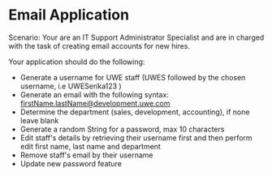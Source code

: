 # Email Application

Scenario: Your are an IT Support Administrator Specialist and are in charged with the task of creating email accounts
for new hires.

Your application should do the following:

- Generate a username for UWE staff (UWES followed by the chosen username, i.e UWESerika123 )
- Generate an email with the following syntax: firstName.lastName@development.uwe.com 
- Determine the department (sales, development, accounting), if none leave blank
- Generate a random String for a password, max 10 characters
- Edit staff's details by retrieving their username first and then perform edit first name, last name and department
- Remove staff's email by their username
- Update new password feature

